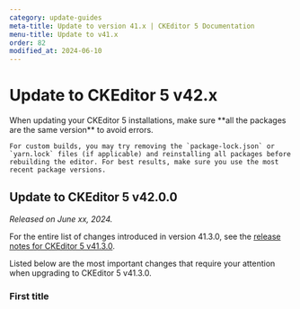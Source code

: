 ```yaml
---
category: update-guides
meta-title: Update to version 41.x | CKEditor 5 Documentation
menu-title: Update to v41.x
order: 82
modified_at: 2024-06-10
---
```


# Update to CKEditor&nbsp;5 v42.x

<info-box>
	When updating your CKEditor&nbsp;5 installations, make sure **all the packages are the same version** to avoid errors.

	For custom builds, you may try removing the `package-lock.json` or `yarn.lock` files (if applicable) and reinstalling all packages before rebuilding the editor. For best results, make sure you use the most recent package versions.
</info-box>

## Update to CKEditor&nbsp;5 v42.0.0

_Released on June xx, 2024._

For the entire list of changes introduced in version 41.3.0, see the [release notes for CKEditor&nbsp;5 v41.3.0](https://github.com/ckeditor/ckeditor5/releases/tag/v41.3.0).

Listed below are the most important changes that require your attention when upgrading to CKEditor&nbsp;5 v41.3.0.

### First title
